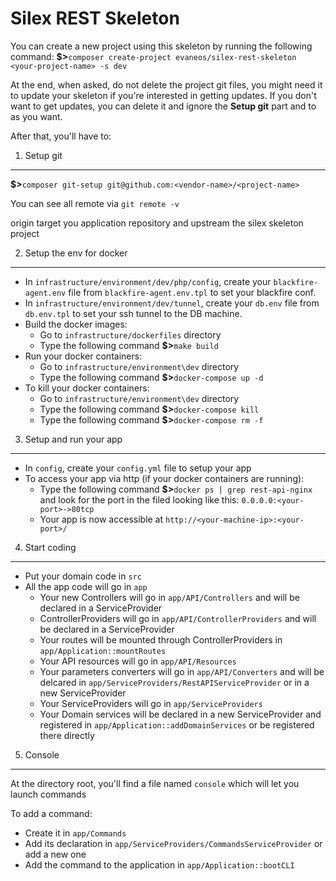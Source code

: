 Silex REST Skeleton
===================

You can create a new project using this skeleton by running the following command:
**$>**`composer create-project evaneos/silex-rest-skeleton <your-project-name> -s dev`

At the end, when asked, do not delete the project git files, you might need it to update your skeleton if you're interested in getting updates.
If you don't want to get updates, you can delete it and ignore the **Setup git** part and to as you want.

After that, you'll have to:

1. Setup git
------------

**$>**`composer git-setup git@github.com:<vendor-name>/<project-name>`

You can see all remote via `git remote -v`

origin target you application repository and upstream the silex skeleton project

2. Setup the env for docker
---------------------------
- In `infrastructure/environment/dev/php/config`, create your `blackfire-agent.env` file from `blackfire-agent.env.tpl` to set your blackfire conf.
- In `infrastructure/environment/dev/tunnel`, create your `db.env` file from `db.env.tpl` to set your ssh tunnel to the DB machine.
- Build the docker images:
    - Go to `infrastructure/dockerfiles` directory
    - Type the following command **$>**`make build`
- Run your docker containers:
    - Go to `infrastructure/environment\dev` directory
    - Type the following command **$>**`docker-compose up -d`
- To kill your docker containers:
    - Go to `infrastructure/environment\dev` directory
    - Type the following command **$>**`docker-compose kill`
    - Type the following command **$>**`docker-compose rm -f`
    
3. Setup and run your app
-------------------------
- In `config`, create your `config.yml` file to setup your app
- To access your app via http (if your docker containers are running):
    - Type the following command **$>**`docker ps | grep rest-api-nginx` and look for the port in the filed looking like this: `0.0.0.0:<your-port>->80tcp`
    - Your app is now accessible at `http://<your-machine-ip>:<your-port>/`
    
4. Start coding
---------------
- Put your domain code in `src`
- All the app code will go in `app`
    - Your new Controllers will go in `app/API/Controllers` and will be declared in a ServiceProvider
    - ControllerProviders will go in `app/API/ControllerProviders` and will be declared in a ServiceProvider
    - Your routes will be mounted through ControllerProviders in `app/Application::mountRoutes`
    - Your API resources will go in `app/API/Resources`
    - Your parameters converters will go in `app/API/Converters` and will be delcared in `app/ServiceProviders/RestAPIServiceProvider` or in a new ServiceProvider
    - Your ServiceProviders will go in `app/ServiceProviders`
    - Your Domain services will be declared in a new ServiceProvider and registered in `app/Application::addDomainServices` or be registered there directly

5. Console
----------
At the directory root, you'll find a file named `console` which will let you launch commands

To add a command:
- Create it in `app/Commands`
- Add its declaration in `app/ServiceProviders/CommandsServiceProvider` or add a new one
- Add the command to the application in `app/Application::bootCLI`
